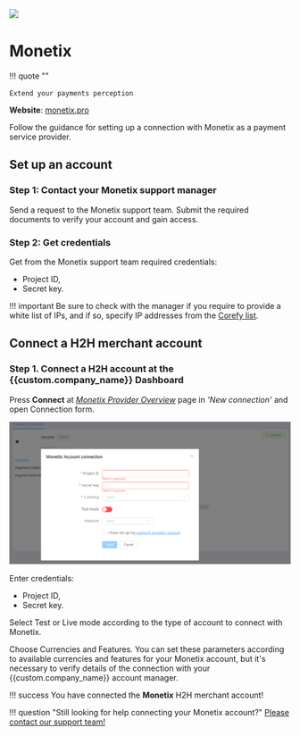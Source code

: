 <img src="https://static.openfintech.io/payment_providers/monetix/logo.png?w=400" width="400px" >

# Monetix

!!! quote ""

    Extend your payments perception

**Website**: [monetix.pro](https://www.monetix.pro/)

Follow the guidance for setting up a connection with Monetix as a payment service provider.

## Set up an account

### Step 1: Contact your Monetix support manager

Send a request to the Monetix support team. Submit the required documents to verify your account and gain access.

### Step 2: Get credentials

Get from the Monetix support team required credentials:

- Project ID,
- Secret key.

!!! important
    Be sure to check with the manager if you require to provide a white list of IPs, and if so, specify IP addresses from the [Corefy list](/integration/ips/).

## Connect a H2H merchant account

### Step 1. Connect a H2H account at the {{custom.company_name}} Dashboard

Press **Connect** at [*Monetix Provider Overview*]({{custom.dashboard_base_url}}connect-directory/payment-providers/monetix/general) page in *'New connection'* and open Connection form.

![Connect](images/h2h-merchant-account.png)

Enter credentials:

- Project ID,
- Secret key.

Select Test or Live mode according to the type of account to connect with Monetix.

Choose Currencies and Features. You can set these parameters according to available currencies and features for your Monetix account, but it's necessary to verify details of the connection with your {{custom.company_name}} account manager.

!!! success
    You have connected the **Monetix** H2H merchant account!

!!! question "Still looking for help connecting your Monetix account?"
    <!--email_off-->[Please contact our support team!](mailto:{{custom.support_email}})<!--/email_off-->
